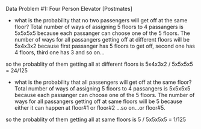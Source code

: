 Data Problem #1: Four Person Elevator [Postmates]


- what is the probability that no two passengers will get off at the same floor?
Total number of ways of assigning 5 floors to 4 passangers is 5x5x5x5 because each passanger can choose one of the 5 floors. 
The number of ways for all passangers getting off at different floors will be 5x4x3x2 because first passanger has 5 floors to get off, second one has 4 floors, third one has 3 and so on...

so the probablity of them getting all at different floors is 5x4x3x2 / 5x5x5x5 = 24/125


- what is the probability that all passengers will get off at the same floor?
Total number of ways of assigning 5 floors to 4 passangers is 5x5x5x5 because each passanger can choose one of the 5 floors. 
The number of ways for all passangers getting off at same floors will be 5 because either it can happen at floor#1 or floor#2 ...so on...or floor#5.

so the probablity of them getting all at same floors is 5 / 5x5x5x5 = 1/125
